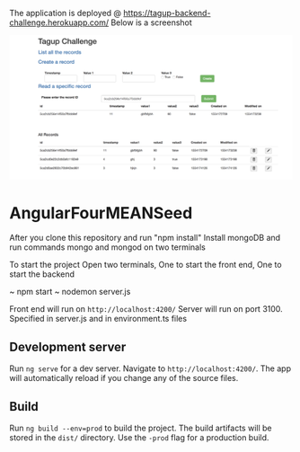 The application is deployed @ https://tagup-backend-challenge.herokuapp.com/
Below is a screenshot

![alt text](https://github.com/nikhilaraya/tagup-challenge/blob/master/Tagup%20screenshot.png)

# AngularFourMEANSeed

After you clone this repository and run "npm install"
Install mongoDB and run commands mongo and mongod on two terminals

To start the project
Open two terminals, One to start the front end, One to start the backend

~ npm start
~ nodemon server.js

Front end will run on `http://localhost:4200/`
Server will run on port 3100. Specified in server.js and in environment.ts files

## Development server

Run `ng serve` for a dev server. Navigate to `http://localhost:4200/`. The app will automatically reload if you change any of the source files.

## Build

Run `ng build --env=prod` to build the project. The build artifacts will be stored in the `dist/` directory. Use the `-prod` flag for a production build.

